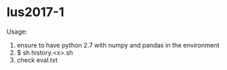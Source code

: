 # lus2017-1
Usage:
1) ensure to have python 2.7 with numpy and pandas in the environment
2) $ sh history.\<x\>.sh
3) check eval.txt

